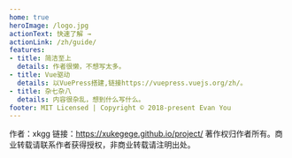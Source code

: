 ```yaml
---
home: true
heroImage: /logo.jpg
actionText: 快速了解 →
actionLink: /zh/guide/
features:
- title: 简洁至上
  details: 作者很懒，不想写太多。
- title: Vue驱动
  details: 以VuePress搭建,链接https://vuepress.vuejs.org/zh/。
- title: 杂七杂八
  details: 内容很杂乱，想到什么写什么。
footer: MIT Licensed | Copyright © 2018-present Evan You
---
```


作者：xkgg
链接：https://xukegege.github.io/project/
著作权归作者所有。商业转载请联系作者获得授权，非商业转载请注明出处。